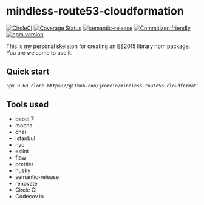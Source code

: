 # mindless-route53-cloudformation

[![CircleCI](https://circleci.com/gh/jcoreio/mindless-route53-cloudformation.svg?style=svg)](https://circleci.com/gh/jcoreio/mindless-route53-cloudformation)
[![Coverage Status](https://codecov.io/gh/jcoreio/mindless-route53-cloudformation/branch/master/graph/badge.svg)](https://codecov.io/gh/jcoreio/mindless-route53-cloudformation)
[![semantic-release](https://img.shields.io/badge/%20%20%F0%9F%93%A6%F0%9F%9A%80-semantic--release-e10079.svg)](https://github.com/semantic-release/semantic-release)
[![Commitizen friendly](https://img.shields.io/badge/commitizen-friendly-brightgreen.svg)](http://commitizen.github.io/cz-cli/)
[![npm version](https://badge.fury.io/js/mindless-route53-cloudformation.svg)](https://badge.fury.io/js/mindless-route53-cloudformation)

This is my personal skeleton for creating an ES2015 library npm package. You are welcome to use it.

## Quick start

```sh
npx 0-60 clone https://github.com/jcoreio/mindless-route53-cloudformation.git
```

## Tools used

- babel 7
- mocha
- chai
- istanbul
- nyc
- eslint
- flow
- prettier
- husky
- semantic-release
- renovate
- Circle CI
- Codecov.io
